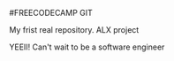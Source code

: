 #FREECODECAMP GIT

My frist real repository. ALX project

YEEII! Can't wait to be a software engineer
